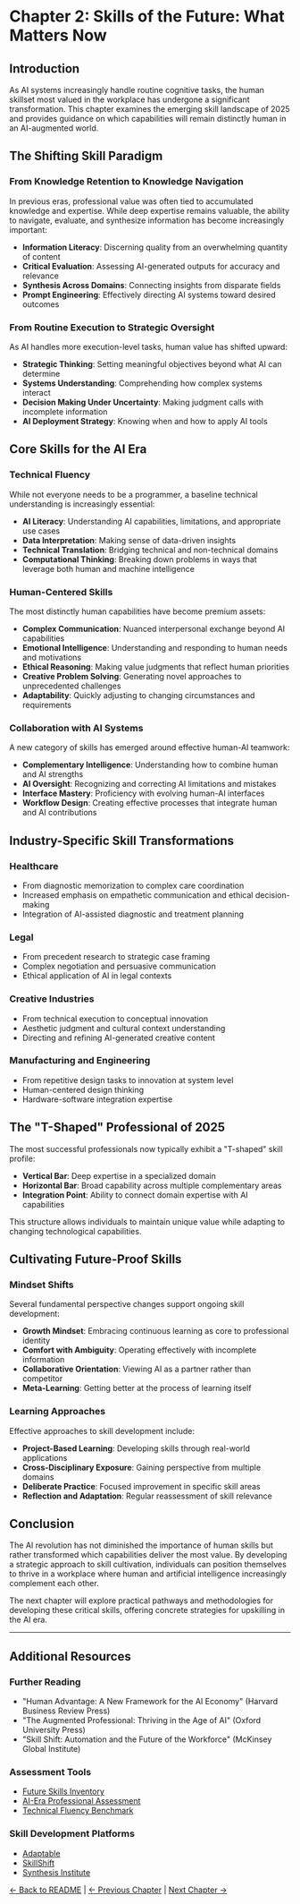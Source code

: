 # Chapter 2: Skills of the Future: What Matters Now

## Introduction

As AI systems increasingly handle routine cognitive tasks, the human skillset most valued in the workplace has undergone a significant transformation. This chapter examines the emerging skill landscape of 2025 and provides guidance on which capabilities will remain distinctly human in an AI-augmented world.

## The Shifting Skill Paradigm

### From Knowledge Retention to Knowledge Navigation

In previous eras, professional value was often tied to accumulated knowledge and expertise. While deep expertise remains valuable, the ability to navigate, evaluate, and synthesize information has become increasingly important:

- **Information Literacy**: Discerning quality from an overwhelming quantity of content
- **Critical Evaluation**: Assessing AI-generated outputs for accuracy and relevance
- **Synthesis Across Domains**: Connecting insights from disparate fields
- **Prompt Engineering**: Effectively directing AI systems toward desired outcomes

### From Routine Execution to Strategic Oversight

As AI handles more execution-level tasks, human value has shifted upward:

- **Strategic Thinking**: Setting meaningful objectives beyond what AI can determine
- **Systems Understanding**: Comprehending how complex systems interact
- **Decision Making Under Uncertainty**: Making judgment calls with incomplete information
- **AI Deployment Strategy**: Knowing when and how to apply AI tools

## Core Skills for the AI Era

### Technical Fluency

While not everyone needs to be a programmer, a baseline technical understanding is increasingly essential:

- **AI Literacy**: Understanding AI capabilities, limitations, and appropriate use cases
- **Data Interpretation**: Making sense of data-driven insights
- **Technical Translation**: Bridging technical and non-technical domains
- **Computational Thinking**: Breaking down problems in ways that leverage both human and machine intelligence

### Human-Centered Skills

The most distinctly human capabilities have become premium assets:

- **Complex Communication**: Nuanced interpersonal exchange beyond AI capabilities
- **Emotional Intelligence**: Understanding and responding to human needs and motivations
- **Ethical Reasoning**: Making value judgments that reflect human priorities
- **Creative Problem Solving**: Generating novel approaches to unprecedented challenges
- **Adaptability**: Quickly adjusting to changing circumstances and requirements

### Collaboration with AI Systems

A new category of skills has emerged around effective human-AI teamwork:

- **Complementary Intelligence**: Understanding how to combine human and AI strengths
- **AI Oversight**: Recognizing and correcting AI limitations and mistakes
- **Interface Mastery**: Proficiency with evolving human-AI interfaces
- **Workflow Design**: Creating effective processes that integrate human and AI contributions

## Industry-Specific Skill Transformations

### Healthcare

- From diagnostic memorization to complex care coordination
- Increased emphasis on empathetic communication and ethical decision-making
- Integration of AI-assisted diagnostic and treatment planning

### Legal

- From precedent research to strategic case framing
- Complex negotiation and persuasive communication
- Ethical application of AI in legal contexts

### Creative Industries

- From technical execution to conceptual innovation
- Aesthetic judgment and cultural context understanding
- Directing and refining AI-generated creative content

### Manufacturing and Engineering

- From repetitive design tasks to innovation at system level
- Human-centered design thinking
- Hardware-software integration expertise

## The "T-Shaped" Professional of 2025

The most successful professionals now typically exhibit a "T-shaped" skill profile:

- **Vertical Bar**: Deep expertise in a specialized domain
- **Horizontal Bar**: Broad capability across multiple complementary areas
- **Integration Point**: Ability to connect domain expertise with AI capabilities

This structure allows individuals to maintain unique value while adapting to changing technological capabilities.

## Cultivating Future-Proof Skills

### Mindset Shifts

Several fundamental perspective changes support ongoing skill development:

- **Growth Mindset**: Embracing continuous learning as core to professional identity
- **Comfort with Ambiguity**: Operating effectively with incomplete information
- **Collaborative Orientation**: Viewing AI as a partner rather than competitor
- **Meta-Learning**: Getting better at the process of learning itself

### Learning Approaches

Effective approaches to skill development include:

- **Project-Based Learning**: Developing skills through real-world applications
- **Cross-Disciplinary Exposure**: Gaining perspective from multiple domains
- **Deliberate Practice**: Focused improvement in specific skill areas
- **Reflection and Adaptation**: Regular reassessment of skill relevance

## Conclusion

The AI revolution has not diminished the importance of human skills but rather transformed which capabilities deliver the most value. By developing a strategic approach to skill cultivation, individuals can position themselves to thrive in a workplace where human and artificial intelligence increasingly complement each other.

The next chapter will explore practical pathways and methodologies for developing these critical skills, offering concrete strategies for upskilling in the AI era.

---

## Additional Resources

### Further Reading
- "Human Advantage: A New Framework for the AI Economy" (Harvard Business Review Press)
- "The Augmented Professional: Thriving in the Age of AI" (Oxford University Press)
- "Skill Shift: Automation and the Future of the Workforce" (McKinsey Global Institute)

### Assessment Tools
- [Future Skills Inventory](https://futureskillsinventory.org)
- [AI-Era Professional Assessment](https://ai-era-assessment.edu)
- [Technical Fluency Benchmark](https://tech-fluency.org)

### Skill Development Platforms
- [Adaptable](https://www.adaptable.learning)
- [SkillShift](https://www.skillshift.ai)
- [Synthesis Institute](https://synthesis.edu)

[← Back to README](./README.md) | [← Previous Chapter](./chapter1.md) | [Next Chapter →](./chapter3.md)
